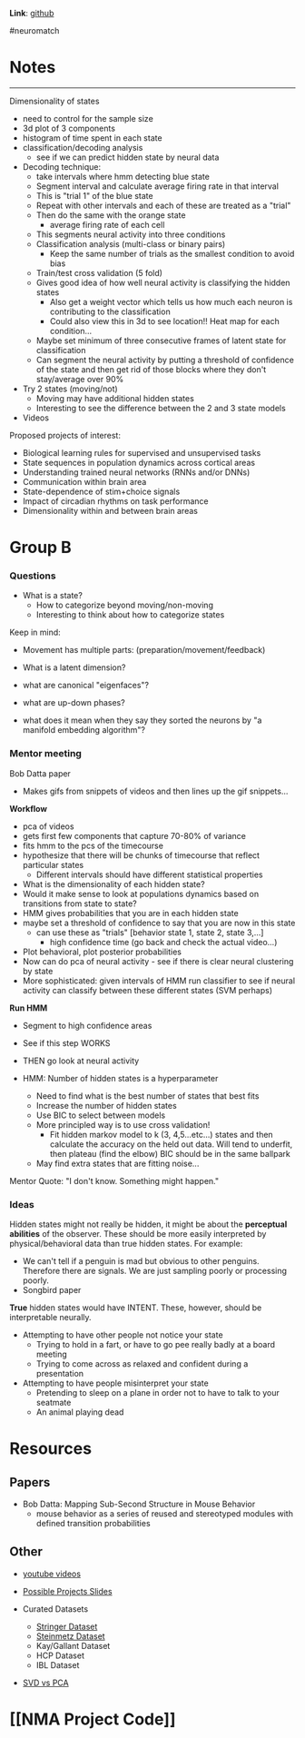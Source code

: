 **Link**: [github](https://github.com/NeuromatchAcademy/course-content/tree/master/projects#Project-structure-and-schedule)

#neuromatch 

# Notes



---

Dimensionality of states
- need to control for the sample size
- 3d plot of 3 components
- histogram of time spent in each state
- classification/decoding analysis
	- see if we can predict hidden state by neural data
- Decoding technique:
	- take intervals where hmm detecting blue state
	- Segment interval and calculate average firing rate in that interval
	- This is "trial 1" of the blue state
	- Repeat with other intervals and each of these are treated as a "trial"
	- Then do the same with the orange state
		- average firing rate of each cell
	- This segments neural activity into three conditions
	- Classification analysis (multi-class or binary pairs)
		- Keep the same number of trials as the smallest condition to avoid bias
	- Train/test cross validation (5 fold)
	- Gives good idea of how well neural activity is classifying the hidden states
		- Also get a weight vector which tells us how much each neuron is contributing to the classification
		- Could also view this in 3d to see location!! Heat map for each condition...
	- Maybe set minimum of three consecutive frames of latent state for classification
	- Can segment the neural activity by putting a threshold of confidence of the state and then get rid of those blocks where they don't stay/average over 90%
- Try 2 states (moving/not)
	- Moving may have additional hidden states
	- Interesting to see the difference between the 2 and 3 state models
- Videos



Proposed projects of interest:
- Biological learning rules for supervised and unsupervised tasks
- State sequences in population dynamics across cortical areas
- Understanding trained neural networks (RNNs and/or DNNs)
- Communication within brain area
- State-dependence of stim+choice signals
- Impact of circadian rhythms on task performance
- Dimensionality within and between brain areas


# Group B
### Questions
- What is a state?
	- How to categorize beyond moving/non-moving
	- Interesting to think about how to categorize states

Keep in mind:
- Movement has multiple parts: (preparation/movement/feedback)

- What is a latent dimension?
- what are canonical "eigenfaces"?
- what are up-down phases?
- what does it mean when they say they sorted the neurons by "a manifold embedding algorithm"?

### Mentor meeting
Bob Datta paper
- Makes gifs from snippets of videos and then lines up the gif snippets...

**Workflow**
- pca of videos
- gets first few components that capture 70-80% of variance
- fits hmm to the pcs of the timecourse
- hypothesize that there will be chunks of timecourse that reflect particular states
	- Different intervals should have different statistical properties
- What is the dimensionality of each hidden state?
- Would it make sense to look at populations dynamics based on transitions from state to state?
- HMM gives probabilities that you are in each hidden state
- maybe set a threshold of confidence to say that you are now in this state
	- can use these as "trials" [behavior state 1, state 2, state 3,...]
		- high confidence time (go back and check the actual video...)
- Plot behavioral, plot posterior probabilities
- Now  can do pca of neural activity - see if there is clear neural clustering by state
- More sophisticated: given intervals of HMM run classifier to see if neural activity can classify between these different states (SVM perhaps)

**Run HMM**
- Segment to high confidence areas
- See if this step WORKS
- THEN go look at neural activity

- HMM: Number of hidden states is a hyperparameter
	- Need to find what is the best number of states that best fits
	- Increase the number of hidden states
	- Use BIC to select between models
	- More principled way is to use cross validation!
		- Fit hidden markov model to k (3, 4,5...etc...) states and then calculate the accuracy on the held out data. Will tend to underfit, then plateau (find the elbow) BIC should be in the same ballpark
	- May find extra states that are fitting noise...

Mentor Quote: "I don't know. Something might happen."

### Ideas
Hidden states might not really be hidden, it might be about the **perceptual abilities** of the observer. These should be more easily interpreted by physical/behavioral data than true hidden states. For example:
- We can't tell if a penguin is mad but obvious to other penguins. Therefore there are signals. We are just sampling poorly or processing poorly.
- Songbird paper

**True** hidden states would have INTENT. These, however, should be interpretable neurally.
- Attempting to have other people not notice your state
	- Trying to hold in a fart, or have to go pee really badly at a board meeting
	- Trying to come across as relaxed and confident during a presentation
- Attempting to have people misinterpret your state
	- Pretending to sleep on a plane in order not to have to talk to your seatmate
	- An animal playing dead



# Resources
## Papers
- Bob Datta: Mapping Sub-Second Structure in Mouse Behavior
	- mouse behavior as a series of reused and stereotyped modules with defined transition probabilities

## Other
- [youtube videos](https://www.youtube.com/playlist?list=PLkBQOLLbi18ODTckxhgah98JloMLXt4oF)
- [Possible Projects Slides](https://mfr.ca-1.osf.io/render?url=https://osf.io/9j38s/?direct%26mode=render%26action=download%26mode=render)
- Curated Datasets
	- [Stringer Dataset](https://www.youtube.com/watch?v=78GSgf6Dkkk&list=PLkBQOLLbi18ODTckxhgah98JloMLXt4oF&index=7&t=0s)
	- [Steinmetz Dataset](https://www.youtube.com/watch?v=WXn4-FpVaOo&list=PLkBQOLLbi18ODTckxhgah98JloMLXt4oF&index=4&t=0s)
	- Kay/Gallant Dataset
	- HCP Dataset
	- IBL Dataset

- [SVD vs PCA](https://medium.com/@jonathan_hui/machine-learning-singular-value-decomposition-svd-principal-component-analysis-pca-1d45e885e491#:~:text=What%20is%20the%20difference%20between,PCA%20skips%20less%20significant%20components.)

# [[NMA Project Code]]



